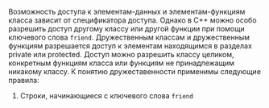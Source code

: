 Возможность доступа к элементам-данных и элементам-функциям класса зависит от спецификатора доступа. Однако в C++ можно особо разрешить доступ другому классу или другой функции при помощи ключевого слова `friend`. Дружественным классам и дружественным функциям разрешается доступ к элементам находящимся в разделах private или protected.
Доступ можно разрешить классу целиком, конкретным функциям класса или функциям не принадлежащим никакому классу. 
К понятию дружеставенности применимы следующие правила:
1. Строки, начинающиеся с ключевого слова `friend`
